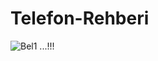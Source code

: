 # Telefon-Rehberi
![Bel1](https://user-images.githubusercontent.com/68293803/158328348-d9062633-bcd4-4145-9a06-0d7a7fa2e6fd.png)
...!!!